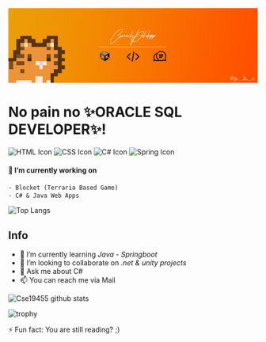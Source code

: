 <img title="a title" alt="BG" src="bg.png">


# No pain no ✨ORACLE SQL DEVELOPER✨!
![HTML Icon](https://img.shields.io/badge/-HTML-e34f26?logo=html5&logoColor=fff)
![CSS Icon](https://img.shields.io/badge/-css-1572B6?logo=css3&logoColor=fff)
![C# Icon](https://img.shields.io/badge/-.net-512BD4?logo=.net&logoColor=fff)
![Spring Icon](https://img.shields.io/badge/-spring-6DB33F?logo=spring&logoColor=fff)


#### 🔭 I’m currently working on
    - Blocket (Terraria Based Game)
    - C# & Java Web Apps


![Top Langs](https://github-readme-stats.vercel.app/api/top-langs/?username=Cse19455&hide_border=true&bg_color=2,090909,131313&text_color=EC9F05&icon_color=FF4E00&title_color=FF4E00)

## Info

- 🌱 I’m currently learning *Java - Springboot*
- 👯 I’m looking to collaborate on *.net & unity projects*
- 💬 Ask me about C#
- 📫 You can reach me via Mail

![Cse19455 github stats](https://github-readme-stats.vercel.app/api?username=Cse19455&show_icons=true&hide_border=true&bg_color=2,EC9F05,FF4E00&text_color=RRGGBB&icon_color=000000&title_color=000000)




![trophy](https://github-profile-trophy.vercel.app/?username=cse19455&column=4&theme=juicyfresh&no-frame=true&no-bg=true)

⚡ Fun fact: You are still reading? ;)
